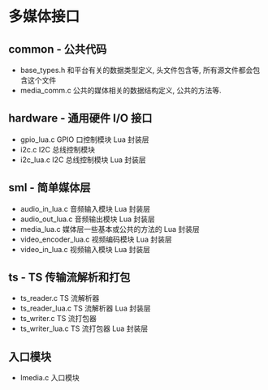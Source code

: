 # 多媒体接口

## common - 公共代码

- base_types.h 和平台有关的数据类型定义, 头文件包含等, 所有源文件都会包含这个文件
- media_comm.c 公共的媒体相关的数据结构定义, 公共的方法等.

## hardware - 通用硬件 I/O 接口

- gpio_lua.c GPIO 口控制模块 Lua 封装层
- i2c.c I2C 总线控制模块
- i2c_lua.c I2C 总线控制模块 Lua 封装层

## sml - 简单媒体层

- audio_in_lua.c 音频输入模块 Lua 封装层
- audio_out_lua.c 音频输出模块 Lua 封装层
- media_lua.c 媒体层一些基本或公共的方法的 Lua 封装层
- video_encoder_lua.c 视频编码模块 Lua 封装层
- video_in_lua.c 视频输入模块 Lua 封装层

## ts - TS 传输流解析和打包

- ts_reader.c TS 流解析器
- ts_reader_lua.c TS 流解析器 Lua 封装层
- ts_writer.c TS 流打包器
- ts_writer_lua.c TS 流打包器 Lua 封装层

## 入口模块

- lmedia.c 入口模块






